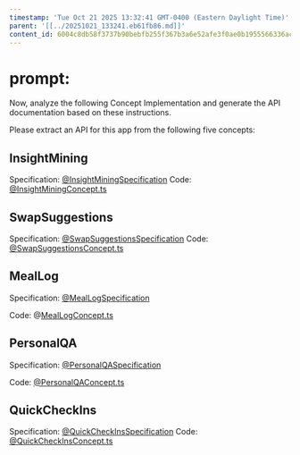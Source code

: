 ```yaml
---
timestamp: 'Tue Oct 21 2025 13:32:41 GMT-0400 (Eastern Daylight Time)'
parent: '[[../20251021_133241.eb61fb86.md]]'
content_id: 6004c8db58f3737b90bebfb255f367b3a6e52afe3f0ae0b1955566336acc4f23
---
```


# prompt:

Now, analyze the following Concept Implementation and generate the API documentation based on these instructions.

Please extract an API for this app from the following five concepts:

## InsightMining

Specification:
[@InsightMiningSpecification](../../../src/concepts/InsightMining/InsightMiningSpecification.md)
Code:
[@InsightMiningConcept.ts](../../../src/concepts/InsightMining/InsightMiningConcept.ts)

## SwapSuggestions

Specification:
[@SwapSuggestionsSpecification](../../../src/concepts/SwapSuggestions/SwapSuggestionsSpecification.md)
Code:
[@SwapSuggestionsConcept.ts](../../../src/concepts/SwapSuggestions/SwapSuggestionsConcept.ts)

## MealLog

Specification:
[@MealLogSpecification](../../../src/concepts/MealLog/MealLogSpecification.md)

Code:
@[MealLogConcept.ts](../../../src/concepts/MealLog/MealLogConcept.ts)

## PersonalQA

Specification:
[@PersonalQASpecification](../../../src/concepts/PersonalQA/PersonalQASpecification.md)

Code:
[@PersonalQAConcept.ts](../../../src/concepts/PersonalQA/PersonalQAConcept.ts)

## QuickCheckIns

Specification:
[@QuickCheckInsSpecification](../../../src/concepts/QuickCheckIns/QuickCheckInsSpecification.md)
Code:
[@QuickCheckInsConcept.ts](../../../src/concepts/QuickCheckIns/QuickCheckInsConcept.ts)
